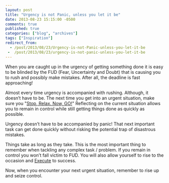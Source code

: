 ```yaml
---
layout: post
title: "Urgency is not Panic, unless you let it be"
date: 2013-08-23 15:15:00 -0500
comments: true
published: true
categories: ["blog", "archives"]
tags: ["Inspiration"]
redirect_from: 
  - /post/2013/08/23/Urgency-is-not-Panic-unless-you-let-it-be
 -  /post/2013/08/23/urgency-is-not-panic-unless-you-let-it-be
---
```

<!-- more -->
<p>When you are caught up in the urgency of getting something done it is easy to be blinded by the FUD (Fear, Uncertainty and Doubt) that is causing you to rush and possibly make mistakes. After all, the deadline is fast approaching!</p>
<p>Almost every time urgency is accompanied with rushing. Although, it doesn&rsquo;t have to be. The next time you get into an urgent situation, make sure you "<a href="/post/2013/08/02/Stop-Relax-Now-GO">Stop, Relax. Now, GO!</a>" Reflecting on the current situation allows you to remain in control while still getting things done as quickly as possible.</p>
<p>Urgency doesn&rsquo;t have to be accompanied by panic! That next important task can get done quickly without risking the potential trap of disastrous mistakes.</p>
<p>Things take as long as they take. This is the most important thing to remember when tackling any complex task / problem. If you remain in control you won&rsquo;t fall victim to FUD. You will also allow yourself to rise to the occasion and <a href="/post/2013/08/21/Execution-is-Most-Important-to-be-Successful">Execute</a> to success.</p>
<p>Now, when you encounter your next urgent situation, remember to rise up and seize control.</p>
